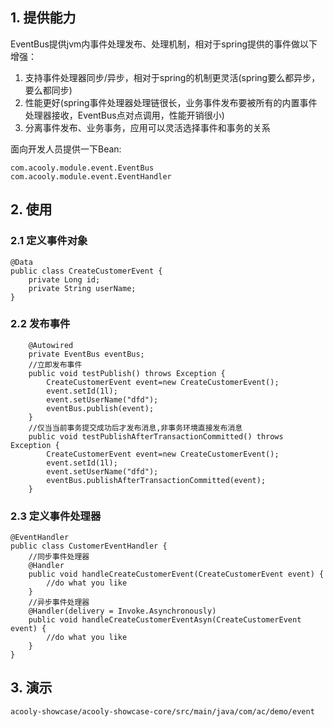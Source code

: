 <!-- title: 事件组件 -->
<!-- type: infrastructure -->
<!-- author: qiubo -->
## 1. 提供能力

EventBus提供jvm内事件处理发布、处理机制，相对于spring提供的事件做以下增强：

1. 支持事件处理器同步/异步，相对于spring的机制更灵活(spring要么都异步，要么都同步)
2. 性能更好(spring事件处理器处理链很长，业务事件发布要被所有的内置事件处理器接收，EventBus点对点调用，性能开销很小)
3. 分离事件发布、业务事务，应用可以灵活选择事件和事务的关系

面向开发人员提供一下Bean:

    com.acooly.module.event.EventBus
    com.acooly.module.event.EventHandler
    
## 2. 使用

### 2.1 定义事件对象

    @Data
    public class CreateCustomerEvent {
    	private Long id;
    	private String userName;
    }
    
### 2.2 发布事件

        @Autowired
        private EventBus eventBus;
        //立即发布事件
        public void testPublish() throws Exception {
            CreateCustomerEvent event=new CreateCustomerEvent();
            event.setId(1l);
            event.setUserName("dfd");
            eventBus.publish(event);
        }
        //仅当当前事务提交成功后才发布消息,非事务环境直接发布消息
        public void testPublishAfterTransactionCommitted() throws Exception {
            CreateCustomerEvent event=new CreateCustomerEvent();
            event.setId(1l);
            event.setUserName("dfd");
            eventBus.publishAfterTransactionCommitted(event);
        }
        
    
### 2.3 定义事件处理器
    
    @EventHandler
    public class CustomerEventHandler {
        //同步事件处理器
    	@Handler
    	public void handleCreateCustomerEvent(CreateCustomerEvent event) {
    		//do what you like
    	}
        //异步事件处理器
        @Handler(delivery = Invoke.Asynchronously)
        public void handleCreateCustomerEventAsyn(CreateCustomerEvent event) {
            //do what you like
        }
    }
    
## 3. 演示

    acooly-showcase/acooly-showcase-core/src/main/java/com/ac/demo/event